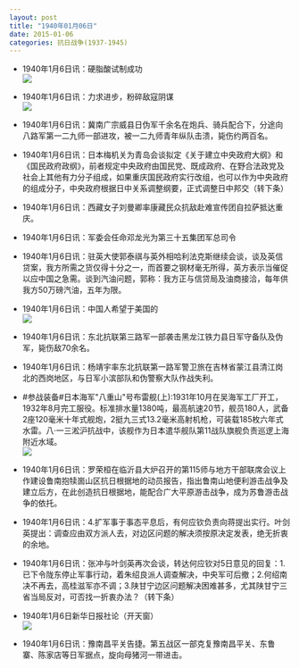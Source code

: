 ```yaml
---
layout: post
title: "1940年01月06日"
date: 2015-01-06
categories: 抗日战争(1937-1945)
---
```


<meta name="referrer" content="no-referrer" />

- 1940年1月6日讯：硬脂酸试制成功 <br/><img src="https://ww4.sinaimg.cn/large/aca367d8jw1eo07xi2z82j208n07ajry.jpg" />

- 1940年1月6日讯：力求进步，粉碎敌寇阴谋 <br/><img src="https://ww3.sinaimg.cn/large/aca367d8jw1eo067asf8xj20ik116k3d.jpg" />

- 1940年1月6日讯：冀南广宗威县日伪军千余名在炮兵、骑兵配合下，分途向八路军第一二九师一部进攻，被一二九师青年纵队击溃，毙伤约两百名。 

- 1940年1月6日讯：日本梅机关为青岛会谈拟定《关于建立中央政府大纲》和《国民政府政纲》，前者规定中央政府由国民党、既成政府、在野合法政党及社会上其他有力分子组成，如果重庆国民政府实行改组，也可以作为中央政府的组成分子，中央政府根据日中关系调整纲要，正式调整日中邦交（转下条） 

- 1940年1月6日讯：西藏女子刘曼卿率康藏民众抗敌赴难宣传团自拉萨抵达重庆。 

- 1940年1月6日讯：军委会任命邓龙光为第三十五集团军总司令 

- 1940年1月6日讯：驻英大使郭泰祺与英外相哈利法克斯继续会谈，谈及英信贷案，我方所需之货仅得十分之一，而首要之钢材毫无所得，英方表示当催促以应中国之急需。谈到汽油问题，郭称：我方正与信贷局及油商接洽，每年供我方50万磅汽油，五年为限。 

- 1940年1月6日讯：中国人希望于美国的 <br/><img src="https://ww4.sinaimg.cn/large/aca367d8jw1enzovsnq21j20j21ixqix.jpg" />

- 1940年1月6日讯：东北抗联第三路军一部袭击黑龙江铁力县日军守备队及伪军，毙伤敌70余名。 

- 1940年1月6日讯：杨靖宇率东北抗联第一路军警卫旅在吉林省蒙江县清江岗北的西岗地区，与日军小滨部队和伪警察大队作战失利。 

- #参战装备#日本海军"八重山"号布雷舰(上):1931年10月在吴海军工厂开工，1932年8月完工服役。标准排水量1380吨，最高航速20节，舰员180人，武备2座120毫米十年式舰炮，2挺九三式13.2毫米高射机枪，可装载185枚六年式水雷。八·一三淞沪抗战中，该舰作为日本遣华舰队第11战队旗舰负责巡逻上海附近水域。 <br/><img src="https://ww2.sinaimg.cn/large/aca367d8jw1enzkj12of0j20go0indjd.jpg" />

- 1940年1月6日讯：罗荣桓在临沂县大炉召开的第115师与地方干部联席会议上作建设鲁南抱犊崮山区抗日根据地的动员报告，指出鲁南山地便利游击战争及建立后方，在此创造抗日根据地，能配合广大平原游击战争，成为苏鲁游击战争的依托。 

- 1940年1月6日讯：4.扩军事于事态平息后，有何应钦负责向蒋提出实行。叶剑英提出：调查应由双方派人去，对边区问题的解决须按原决定发表，绝无折衷的余地。 

- 1940年1月6日讯：张冲与叶剑英再次会谈，转达何应钦对5日意见的回复：1.已下令陇东停止军事行动，着朱绍良派人调查解决，中央军可后撤；2.何绍南决不再去，高桂滋军亦不调；3.陕甘宁边区问题解决困难甚多，尤其陕甘宁三省当局反对，可否找一折衷办法？（转下条） 

- 1940年1月6日新华日报社论（开天窗） <br/><img src="https://ww1.sinaimg.cn/large/aca367d8jw1enzg6ihw5fj211m0hvgoe.jpg" />

- 1940年1月6日讯：豫南昌平关告捷。第五战区一部克复豫南昌平关、东鲁寨、陈家店等日军据点，旋向母猪河一带进击。 

